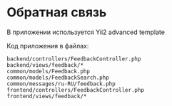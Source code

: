 # Обратная связь
В приложении используется Yii2 advanced template

Код приложения в файлах:
```
backend/controllers/FeedbackController.php
backend/views/feedback/*
common/models/Feedback.php
common/models/FeedbackSearch.php
common/messages/ru-RU/feedback.php
frontend/controllers/FeedbackController.php
frontend/views/feedback/*
```
